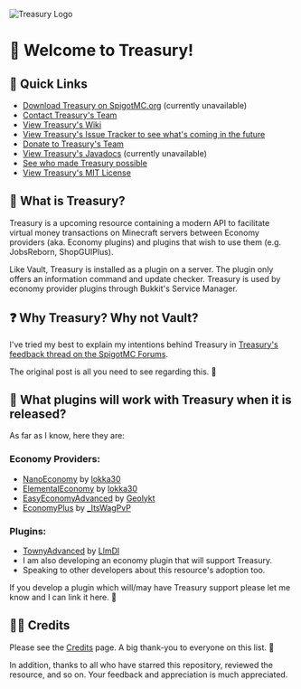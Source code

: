 ![Treasury Logo](https://i.ibb.co/gPN6x5P/Treasury250.png)

# 💼 Welcome to Treasury!

## 🔗 Quick Links
* [Download Treasury on SpigotMC.org]() (currently unavailable)
* [Contact Treasury's Team](https://github.com/lokka30/Treasury/wiki/Contact-Treasury's-Support-Team)
* [View Treasury's Wiki](https://github.com/lokka30/Treasury/wiki)
* [View Treasury's Issue Tracker to see what's coming in the future](https://github.com/lokka30/Treasury/issues)
* [Donate to Treasury's Team](https://github.com/lokka30/Treasury/wiki/Donate-to-the-Treasury-Team)
* [View Treasury's Javadocs]() (currently unavailable)
* [See who made Treasury possible](https://github.com/lokka30/Treasury/wiki/Credits)
* [View Treasury's MIT License](https://github.com/lokka30/Treasury/blob/master/LICENSE.md)

## 📜 What is Treasury?

Treasury is a upcoming resource containing a modern API to facilitate virtual money
transactions on Minecraft servers between Economy providers (aka. Economy plugins) and plugins
that wish to use them (e.g. JobsReborn, ShopGUIPlus).

Like Vault, Treasury is installed as a plugin on a server. The plugin only offers an information
command and update checker. Treasury is used by economy provider plugins through Bukkit's
Service Manager.

## ❓ Why Treasury? Why not Vault?

I've tried my best to explain my intentions behind Treasury in [Treasury's feedback thread on the SpigotMC Forums](https://www.spigotmc.org/threads/new-economy-api-looking-for-your-feedback.527805/).

The original post is all you need to see regarding this. 🙂

## 🧱 What plugins will work with Treasury when it is released?

As far as I know, here they are:

### Economy Providers:

* [NanoEconomy](https://github.com/lokka30/NanoEconomy) by [lokka30](https://github.com/lokka30)
* [ElementalEconomy](https://github.com/lokka30/ElementalEconomy) by [lokka30](https://github.com/lokka30)
* [EasyEconomyAdvanced](https://github.com/Geolykt/EasyConomyAdvanced) by [Geolykt](https://github.com/Geolykt/)
* [EconomyPlus](https://www.spigotmc.org/resources/economyplus.92975/) by [_ItsWagPvP](https://www.spigotmc.org/resources/authors/_itswagpvp.445170/)

### Plugins:

* [TownyAdvanced](https://www.spigotmc.org/resources/towny-advanced.72694/) by [LlmDl](https://www.spigotmc.org/resources/authors/llmdl.33402/)
* I am also developing an economy plugin that will support Treasury.
* Speaking to other developers about this resource's adoption too.

If you develop a plugin which will/may have Treasury support please let me know and I can link it here. 🙂

## 🙋‍♂️ Credits

Please see the [Credits](https://github.com/lokka30/Treasury/wiki/Credits) page. A big thank-you to everyone on this list. 💙

In addition, thanks to all who have starred this repository, reviewed the resource, and so on. Your feedback and appreciation is much appreciated.
